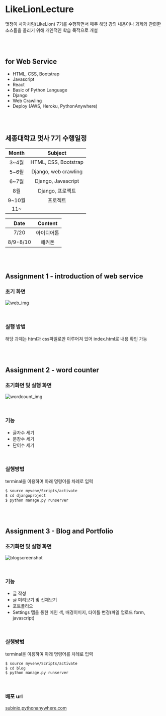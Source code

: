 # LikeLionLecture
멋쟁이 사자처럼(LikeLion) 7기를 수행하면서 매주 해당 강의 내용이나 과제와 관련한 소스들을 올리기 위해 개인적인 학습 목적으로 개설

<br><br>

## for Web Service
* HTML, CSS, Bootstrap
* Javascript
* React
* Basic of Python Language
* Django
* Web Crawling
* Deploy (AWS, Heroku, PythonAnywhere)

<br><br>

## 세종대학교 멋사 7기 수행일정
|Month|Subject|
|:--:|:--:|
|3~4월|HTML, CSS, Bootstrap|
|5~6월|Django, web crawling|
|6~7월|Django, Javascript|
|8월|Django, 프로젝트|
|9~10월|프로젝트|
|11~|    |

|Date|Content|
|:--:|:--:|
|7/20|아이디어톤|
|8/9-8/10|해커톤|


<br><br>

## Assignment 1 - introduction of web service
### 초기 화면
![web_img](https://user-images.githubusercontent.com/49118667/60120294-78a0e680-97bb-11e9-895c-aeddb397db51.png) 

<br>

### 실행 방법
해당 과제는 html과 css파일로만 이루어져 있어 index.html로 내용 확인 가능

<br><br>

## Assignment 2 - word counter
### 초기화면 및 실행 화면
![wordcount_img](https://user-images.githubusercontent.com/49118667/60120009-d1bc4a80-97ba-11e9-918b-33cabc4b848b.png)

<br>

### 기능
* 글자수 세기
* 문장수 세기
* 단어수 세기

<br>

### 실행방법
terminal을 이용하여 아래 명령어를 차례로 입력
```bash
$ source myvenv/Scripts/activate
$ cd djangoproject
$ python manage.py runserver
```

<br><br>

## Assignment 3 - Blog and Portfolio
### 초기화면 및 실행 화면
![blogscreenshot](https://user-images.githubusercontent.com/49118667/61642567-195fc480-acdc-11e9-931c-012b09e21be2.JPG)

<br>

### 기능
* 글 작성
* 글 미리보기 및 전체보기
* 포트폴리오
* Settings 탭을 통한 메인 색, 배경이미지, 타이틀 변경(파일 업로드 form,  javascript)

<br>

### 실행방법
terminal을 이용하여 아래 명령어를 차례로 입력
```bash
$ source myvenv/Scripts/activate
$ cd blog
$ python manage.py runserver
```

<br>

### 배포 url
[subinio.pythonanywhere.com](subinio.pythonanywhere.com)
